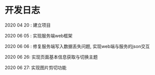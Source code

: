  

# 开发日志

 2020 04 20 : 建立项目

 2020 06 05 : 实现服务端web框架

2020 06 06 : 修复服务端写入数据丢失问题, 实现web端与服务的json交互

2020 06 26: 实现页面基本信息获取与切换主题

2020 06 27: 实现图片剪切功能

